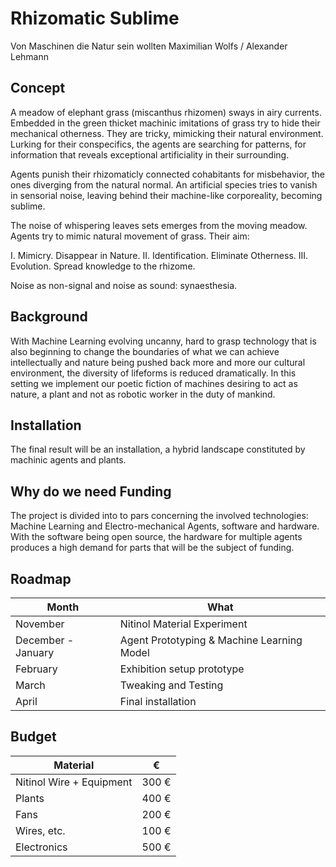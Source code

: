 # Rhizomatic Sublime

Von Maschinen die Natur sein wollten
Maximilian Wolfs / Alexander Lehmann


## Concept

A meadow of elephant grass (miscanthus rhizomen) sways in airy currents.
Embedded in the green thicket machinic imitations of grass try to hide their
mechanical otherness. They are tricky, mimicking their natural environment.
Lurking for their conspecifics, the agents are searching for patterns, for
information that reveals exceptional artificiality in their surrounding.

Agents punish their rhizomaticly connected cohabitants for misbehavior, the
ones diverging from the natural normal. An artificial species tries to vanish
in sensorial noise, leaving behind their machine-like corporeality, becoming
sublime.

The noise of whispering leaves sets emerges from the moving meadow.
Agents try to mimic natural movement of grass.
Their aim:

I.	 Mimicry. Disappear in Nature.
II.	 Identification. Eliminate Otherness.
III.	 Evolution. Spread knowledge to the rhizome.

Noise as non-signal and noise as sound: synaesthesia.


## Background

With Machine Learning evolving uncanny, hard to grasp technology that is also beginning 
to change the boundaries of what we can achieve intellectually
and nature being pushed back more and more our cultural environment, the diversity of lifeforms 
is reduced dramatically. In this setting we implement our poetic fiction of machines desiring to
act as nature, a plant and not as robotic worker in the duty of mankind.


## Installation

The final result will be an installation, 
a hybrid landscape constituted by machinic agents and plants.


## Why do we need Funding

The project is divided into to pars concerning the involved technologies: 
Machine Learning and Electro-mechanical Agents, software and hardware.
With the software being open source, the hardware for multiple agents produces
a high demand for parts that will be the subject of funding.


## Roadmap

Month | What 
--- | --- 
November | Nitinol Material Experiment
December - January | Agent Prototyping & Machine Learning Model
February | Exhibition setup prototype
March | Tweaking and Testing
April | Final installation


## Budget

Material | €
--- | --- 
Nitinol Wire + Equipment | 300 €
Plants | 400 €
Fans | 200 €
Wires, etc. | 100 €
Electronics | 500 €


